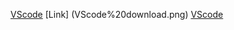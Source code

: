 [VScode](https://code.visualstudio.com/)
[Link]         (VScode%20download.png)
[VScode](VScode%20download.png)